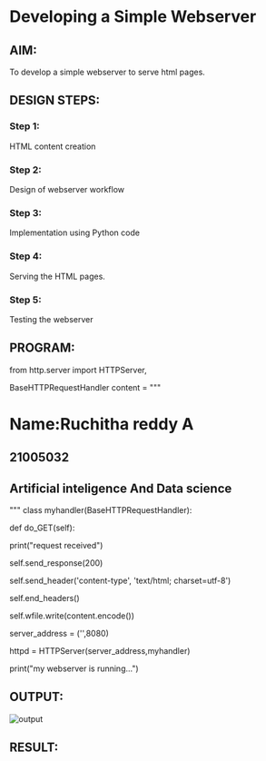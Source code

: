 # Developing a Simple Webserver
## AIM:

To develop a simple webserver to serve html pages.
## DESIGN STEPS:
### Step 1:

HTML content creation
### Step 2:

Design of webserver workflow
### Step 3:

Implementation using Python code
### Step 4:

Serving the HTML pages.
### Step 5:

Testing the webserver
## PROGRAM:
from http.server import HTTPServer, 

BaseHTTPRequestHandler
content =
 """
<!DOCTYPE html>
<html>
<head>
<title>My webserver</title>
</head>
<body>
<h1>Name:Ruchitha reddy A</h1>
<h2>21005032</h2>
<h2>Artificial inteligence And Data science</h2>
</body>
</html>
"""
class myhandler(BaseHTTPRequestHandler):

def do_GET(self):

print("request received")

self.send_response(200)

self.send_header('content-type', 'text/html; 
charset=utf-8')

self.end_headers()

self.wfile.write(content.encode())

server_address = ('',8080)

httpd = HTTPServer(server_address,myhandler)

print("my webserver is running...")


## OUTPUT:
![output](https://github.com/RuchithaReddy28/Web_server.git?raw=true)

## RESULT:

